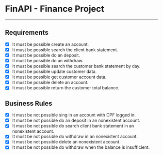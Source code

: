 # FinAPI - Finance Project

---

## Requirements

- [x] It must be possible create an account.
- [x] It must be possible search the client bank statement.
- [x] It must be possible do an deposit.
- [x] It must be possible do an withdraw.
- [x] It must be possible search the customer bank statement by day.
- [x] It must be possible update customer data.
- [x] It must be possible get customer account data.
- [x] It must be possible delete an account.
- [x] It must be possible return the customer total balance.

## Business Rules

- [x] It must be not possible sing in an account with CPF logged in.
- [x] It must be not possible do an deposit in an nonexistent account.
- [x] It must be not possible do search client bank statement in an nonexistent account.
- [x] It must be not possible do withdraw in an nonexistent account.
- [x] It must be not possible delete an nonexistent account.
- [x] It must be not possible do withdraw when the balance is insufficient.
